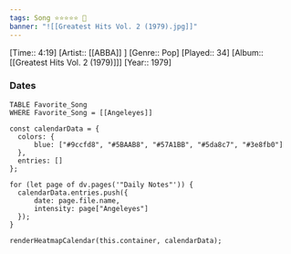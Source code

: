 ```yaml
---
tags: Song ⭐⭐⭐⭐⭐ 💛
banner: "![[Greatest Hits Vol. 2 (1979).jpg]]"
---
```

[Time:: 4:19]
[Artist:: [[ABBA]] ]
[Genre:: Pop]
[Played:: 34]
[Album:: [[Greatest Hits Vol. 2 (1979)]]]
[Year:: 1979]
### Dates
````dataview
TABLE Favorite_Song
WHERE Favorite_Song = [[Angeleyes]]
````

  ```dataviewjs
const calendarData = { 
	colors: { 
		blue: ["#9ccfd8", "#5BAAB8", "#57A1BB", "#5da8c7", "#3e8fb0"] 
	}, 
	entries: [] 
}; 

for (let page of dv.pages('"Daily Notes"')) { 
	calendarData.entries.push({ 
		date: page.file.name, 
		intensity: page["Angeleyes"]
	}); 
} 

renderHeatmapCalendar(this.container, calendarData);
```
